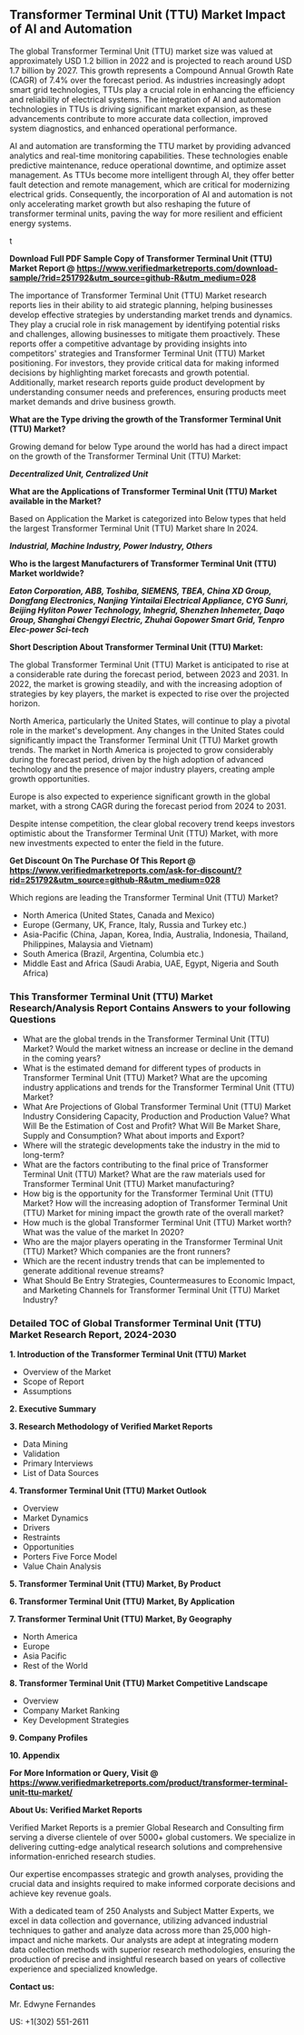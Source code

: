 <h2>Transformer Terminal Unit (TTU) Market Impact of AI and Automation</h2><p>The global Transformer Terminal Unit (TTU) market size was valued at approximately USD 1.2 billion in 2022 and is projected to reach around USD 1.7 billion by 2027. This growth represents a Compound Annual Growth Rate (CAGR) of 7.4% over the forecast period. As industries increasingly adopt smart grid technologies, TTUs play a crucial role in enhancing the efficiency and reliability of electrical systems. The integration of AI and automation technologies in TTUs is driving significant market expansion, as these advancements contribute to more accurate data collection, improved system diagnostics, and enhanced operational performance.</p><p>AI and automation are transforming the TTU market by providing advanced analytics and real-time monitoring capabilities. These technologies enable predictive maintenance, reduce operational downtime, and optimize asset management. As TTUs become more intelligent through AI, they offer better fault detection and remote management, which are critical for modernizing electrical grids. Consequently, the incorporation of AI and automation is not only accelerating market growth but also reshaping the future of transformer terminal units, paving the way for more resilient and efficient energy systems.</p>t</p><p id="" class=""><strong>Download Full PDF Sample Copy of Transformer Terminal Unit (TTU) Market Report @ <a href="https://www.verifiedmarketreports.com/download-sample/?rid=251792&utm_source=github-R&utm_medium=028" target="_blank">https://www.verifiedmarketreports.com/download-sample/?rid=251792&utm_source=github-R&utm_medium=028</a></strong></p><p>The importance of&nbsp;Transformer Terminal Unit (TTU) Market research reports lies in their ability to aid strategic planning, helping businesses develop effective strategies by understanding market trends and dynamics. They play a crucial role in risk management by identifying potential risks and challenges, allowing businesses to mitigate them proactively. These reports offer a competitive advantage by providing insights into competitors' strategies and Transformer Terminal Unit (TTU) Market positioning. For investors, they provide critical data for making informed decisions by highlighting market forecasts and growth potential. Additionally, market research reports guide product development by understanding consumer needs and preferences, ensuring products meet market demands and drive business growth.</p><p><strong>What are the&nbsp;Type driving the growth of the Transformer Terminal Unit (TTU) Market?</strong></p><p id="" class="">Growing demand for below Type around the world has had a direct impact on the growth of the Transformer Terminal Unit (TTU) Market:</p><em><strong>Decentralized Unit, Centralized Unit</strong></em></p><strong>What are the&nbsp;Applications&nbsp;of Transformer Terminal Unit (TTU) Market available in the Market?</strong></p><p id="" class="">Based on Application the Market is categorized into Below types that held the largest Transformer Terminal Unit (TTU) Market share In 2024.</p><em><strong>Industrial, Machine Industry, Power Industry, Others</strong></em></p><strong>Who is the largest Manufacturers of Transformer Terminal Unit (TTU) Market worldwide?</strong></p><p><em><strong>Eaton Corporation, ABB, Toshiba, SIEMENS, TBEA, China XD Group, Dongfang Electronics, Nanjing Yintailai Electrical Appliance, CYG Sunri, Beijing Hyliton Power Technology, Inhegrid, Shenzhen Inhemeter, Daqo Group, Shanghai Chengyi Electric, Zhuhai Gopower Smart Grid, Tenpro Elec-power Sci-tech</strong></em></p><p id="" class=""><strong>Short Description About Transformer Terminal Unit (TTU) Market:</strong></p><p>The global Transformer Terminal Unit (TTU) Market is anticipated to rise at a considerable rate during the forecast period, between 2023 and 2031. In 2022, the market is growing steadily, and with the increasing adoption of strategies by key players, the market is expected to rise over the projected horizon.</p><p>North America, particularly the United States, will continue to play a pivotal role in the market's development. Any changes in the United States could significantly impact the Transformer Terminal Unit (TTU) Market growth trends. The market in North America is projected to grow considerably during the forecast period, driven by the high adoption of advanced technology and the presence of major industry players, creating ample growth opportunities.</p><p>Europe is also expected to experience significant growth in the global market, with a strong CAGR during the forecast period from 2024 to 2031.</p><p>Despite intense competition, the clear global recovery trend keeps investors optimistic about the Transformer Terminal Unit (TTU) Market, with more new investments expected to enter the field in the future.</p><p id="" class=""><strong>Get Discount On The Purchase Of This Report @ <a href="https://www.verifiedmarketreports.com/ask-for-discount/?rid=251792&utm_source=github-R&utm_medium=028" target="_blank">https://www.verifiedmarketreports.com/ask-for-discount/?rid=251792&utm_source=github-R&utm_medium=028</a></strong></p>Which regions are leading the Transformer Terminal Unit (TTU) Market?</p><ul><li>North America (United States, Canada and Mexico)</li><li>Europe (Germany, UK, France, Italy, Russia and Turkey etc.)</li><li>Asia-Pacific (China, Japan, Korea, India, Australia, Indonesia, Thailand, Philippines, Malaysia and Vietnam)</li><li>South America (Brazil, Argentina, Columbia etc.)</li><li>Middle East and Africa (Saudi Arabia, UAE, Egypt, Nigeria and South Africa)</li></ul><h3 id="" class="">This Transformer Terminal Unit (TTU) Market Research/Analysis Report Contains Answers to your following Questions</h3><ul><li>What are the global trends in the Transformer Terminal Unit (TTU) Market? Would the market witness an increase or decline in the demand in the coming years?</li><li>What is the estimated demand for different types of products in Transformer Terminal Unit (TTU) Market? What are the upcoming industry applications and trends for the Transformer Terminal Unit (TTU) Market?</li><li>What Are Projections of Global Transformer Terminal Unit (TTU) Market Industry Considering Capacity, Production and Production Value? What Will Be the Estimation of Cost and Profit? What Will Be Market Share, Supply and Consumption? What about imports and Export?</li><li>Where will the strategic developments take the industry in the mid to long-term?</li><li>What are the factors contributing to the final price of Transformer Terminal Unit (TTU) Market? What are the raw materials used for Transformer Terminal Unit (TTU) Market manufacturing?</li><li>How big is the opportunity for the Transformer Terminal Unit (TTU) Market? How will the increasing adoption of Transformer Terminal Unit (TTU) Market for mining impact the growth rate of the overall market?</li><li>How much is the global Transformer Terminal Unit (TTU) Market worth? What was the value of the market In 2020?</li><li>Who are the major players operating in the Transformer Terminal Unit (TTU) Market? Which companies are the front runners?</li><li>Which are the recent industry trends that can be implemented to generate additional revenue streams?</li><li>What Should Be Entry Strategies, Countermeasures to Economic Impact, and Marketing Channels for Transformer Terminal Unit (TTU) Market Industry?</li></ul><h3 id="" class="">Detailed TOC of Global Transformer Terminal Unit (TTU) Market Research Report, 2024-2030</h3><p id="" class=""><strong>1. Introduction of the Transformer Terminal Unit (TTU) Market</strong></p><ul><li>Overview of the Market</li><li>Scope of Report</li><li>Assumptions</li></ul><p id="" class=""><strong>2. Executive Summary</strong></p><p id="" class=""><strong>3. Research Methodology of Verified Market Reports</strong></p><ul><li>Data Mining</li><li>Validation</li><li>Primary Interviews</li><li>List of Data Sources</li></ul><p id="" class=""><strong>4. Transformer Terminal Unit (TTU) Market Outlook</strong></p><ul><li>Overview</li><li>Market Dynamics</li><li>Drivers</li><li>Restraints</li><li>Opportunities</li><li>Porters Five Force Model</li><li>Value Chain Analysis</li></ul><p id="" class=""><strong>5. Transformer Terminal Unit (TTU) Market, By Product</strong></p><p id="" class=""><strong>6. Transformer Terminal Unit (TTU) Market, By Application</strong></p><p id="" class=""><strong>7. Transformer Terminal Unit (TTU) Market, By Geography</strong></p><ul><li>North America</li><li>Europe</li><li>Asia Pacific</li><li>Rest of the World</li></ul><p id="" class=""><strong>8. Transformer Terminal Unit (TTU) Market Competitive Landscape</strong></p><ul><li>Overview</li><li>Company Market Ranking</li><li>Key Development Strategies</li></ul><p id="" class=""><strong>9. Company Profiles</strong></p><p id="" class=""><strong>10. Appendix</strong></p><p id="" class=""><strong>For More Information or Query, Visit @ <a href="https://www.verifiedmarketreports.com/product/transformer-terminal-unit-ttu-market/" target="_blank">https://www.verifiedmarketreports.com/product/transformer-terminal-unit-ttu-market/</a></strong></p><p id="" class=""><strong>About Us: Verified Market Reports</strong></p><p id="" class="">Verified Market Reports is a premier Global Research and Consulting firm serving a diverse clientele of over 5000+ global customers. We specialize in delivering cutting-edge analytical research solutions and comprehensive information-enriched research studies.</p><p id="" class="">Our expertise encompasses strategic and growth analyses, providing the crucial data and insights required to make informed corporate decisions and achieve key revenue goals.</p><p id="" class="">With a dedicated team of 250 Analysts and Subject Matter Experts, we excel in data collection and governance, utilizing advanced industrial techniques to gather and analyze data across more than 25,000 high-impact and niche markets. Our analysts are adept at integrating modern data collection methods with superior research methodologies, ensuring the production of precise and insightful research based on years of collective experience and specialized knowledge.</p><p id="" class=""><strong>Contact us:</strong></p><p id="" class="">Mr. Edwyne Fernandes</p><p id="" class="">US: +1(302) 551-2611</p>